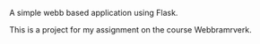 A simple webb based application using Flask. 

This is a project for my assignment on the course Webbramrverk.
